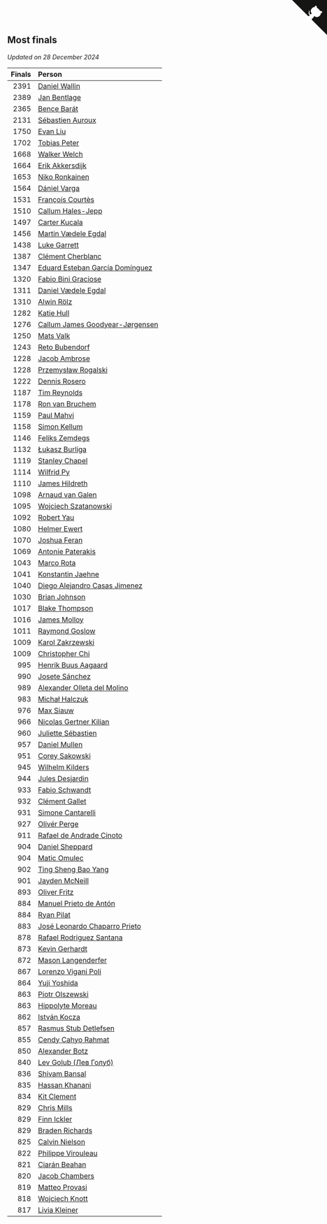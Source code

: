 ## Most finals

*Updated on 28 December 2024*

| Finals | Person |
| ---: | :--- |
| 2391 | [Daniel Wallin](https://www.worldcubeassociation.org/persons/2013WALL03) |
| 2389 | [Jan Bentlage](https://www.worldcubeassociation.org/persons/2010BENT01) |
| 2365 | [Bence Barát](https://www.worldcubeassociation.org/persons/2008BARA01) |
| 2131 | [Sébastien Auroux](https://www.worldcubeassociation.org/persons/2008AURO01) |
| 1750 | [Evan Liu](https://www.worldcubeassociation.org/persons/2009LIUE01) |
| 1702 | [Tobias Peter](https://www.worldcubeassociation.org/persons/2014PETE03) |
| 1668 | [Walker Welch](https://www.worldcubeassociation.org/persons/2011WELC01) |
| 1664 | [Erik Akkersdijk](https://www.worldcubeassociation.org/persons/2005AKKE01) |
| 1653 | [Niko Ronkainen](https://www.worldcubeassociation.org/persons/2010RONK01) |
| 1564 | [Dániel Varga](https://www.worldcubeassociation.org/persons/2008VARG01) |
| 1531 | [François Courtès](https://www.worldcubeassociation.org/persons/2008COUR01) |
| 1510 | [Callum Hales-Jepp](https://www.worldcubeassociation.org/persons/2012HALE01) |
| 1497 | [Carter Kucala](https://www.worldcubeassociation.org/persons/2015KUCA01) |
| 1456 | [Martin Vædele Egdal](https://www.worldcubeassociation.org/persons/2013EGDA02) |
| 1438 | [Luke Garrett](https://www.worldcubeassociation.org/persons/2017GARR05) |
| 1387 | [Clément Cherblanc](https://www.worldcubeassociation.org/persons/2014CHER05) |
| 1347 | [Eduard Esteban García Domínguez](https://www.worldcubeassociation.org/persons/2011EDUA01) |
| 1320 | [Fabio Bini Graciose](https://www.worldcubeassociation.org/persons/2010GRAC02) |
| 1311 | [Daniel Vædele Egdal](https://www.worldcubeassociation.org/persons/2013EGDA01) |
| 1310 | [Alwin Rölz](https://www.worldcubeassociation.org/persons/2016ROLZ01) |
| 1282 | [Katie Hull](https://www.worldcubeassociation.org/persons/2010HULL01) |
| 1276 | [Callum James Goodyear-Jørgensen](https://www.worldcubeassociation.org/persons/2012GOOD02) |
| 1250 | [Mats Valk](https://www.worldcubeassociation.org/persons/2007VALK01) |
| 1243 | [Reto Bubendorf](https://www.worldcubeassociation.org/persons/2012BUBE01) |
| 1228 | [Jacob Ambrose](https://www.worldcubeassociation.org/persons/2010AMBR01) |
| 1228 | [Przemysław Rogalski](https://www.worldcubeassociation.org/persons/2013ROGA02) |
| 1222 | [Dennis Rosero](https://www.worldcubeassociation.org/persons/2010ROSE03) |
| 1187 | [Tim Reynolds](https://www.worldcubeassociation.org/persons/2005REYN01) |
| 1178 | [Ron van Bruchem](https://www.worldcubeassociation.org/persons/2003BRUC01) |
| 1159 | [Paul Mahvi](https://www.worldcubeassociation.org/persons/2012MAHV01) |
| 1158 | [Simon Kellum](https://www.worldcubeassociation.org/persons/2016KELL12) |
| 1146 | [Feliks Zemdegs](https://www.worldcubeassociation.org/persons/2009ZEMD01) |
| 1132 | [Łukasz Burliga](https://www.worldcubeassociation.org/persons/2013BURL01) |
| 1119 | [Stanley Chapel](https://www.worldcubeassociation.org/persons/2016CHAP04) |
| 1114 | [Wilfrid Py](https://www.worldcubeassociation.org/persons/2016PYWI01) |
| 1110 | [James Hildreth](https://www.worldcubeassociation.org/persons/2009HILD01) |
| 1098 | [Arnaud van Galen](https://www.worldcubeassociation.org/persons/2006GALE01) |
| 1095 | [Wojciech Szatanowski](https://www.worldcubeassociation.org/persons/2011SZAT01) |
| 1092 | [Robert Yau](https://www.worldcubeassociation.org/persons/2009YAUR01) |
| 1080 | [Helmer Ewert](https://www.worldcubeassociation.org/persons/2015EWER01) |
| 1070 | [Joshua Feran](https://www.worldcubeassociation.org/persons/2011FERA01) |
| 1069 | [Antonie Paterakis](https://www.worldcubeassociation.org/persons/2012PATE01) |
| 1043 | [Marco Rota](https://www.worldcubeassociation.org/persons/2009ROTA01) |
| 1041 | [Konstantin Jaehne](https://www.worldcubeassociation.org/persons/2015JAEH01) |
| 1040 | [Diego Alejandro Casas Jimenez](https://www.worldcubeassociation.org/persons/2014JIME05) |
| 1030 | [Brian Johnson](https://www.worldcubeassociation.org/persons/2013JOHN10) |
| 1017 | [Blake Thompson](https://www.worldcubeassociation.org/persons/2010THOM03) |
| 1016 | [James Molloy](https://www.worldcubeassociation.org/persons/2011MOLL01) |
| 1011 | [Raymond Goslow](https://www.worldcubeassociation.org/persons/2014GOSL01) |
| 1009 | [Karol Zakrzewski](https://www.worldcubeassociation.org/persons/2014ZAKR01) |
| 1009 | [Christopher Chi](https://www.worldcubeassociation.org/persons/2014CHIC01) |
| 995 | [Henrik Buus Aagaard](https://www.worldcubeassociation.org/persons/2006BUUS01) |
| 990 | [Josete Sánchez](https://www.worldcubeassociation.org/persons/2015SANC18) |
| 989 | [Alexander Olleta del Molino](https://www.worldcubeassociation.org/persons/2008OLLE01) |
| 983 | [Michał Halczuk](https://www.worldcubeassociation.org/persons/2006HALC01) |
| 976 | [Max Siauw](https://www.worldcubeassociation.org/persons/2017SIAU02) |
| 966 | [Nicolas Gertner Kilian](https://www.worldcubeassociation.org/persons/2013GERT01) |
| 960 | [Juliette Sébastien](https://www.worldcubeassociation.org/persons/2014SEBA01) |
| 957 | [Daniel Mullen](https://www.worldcubeassociation.org/persons/2016MULL04) |
| 951 | [Corey Sakowski](https://www.worldcubeassociation.org/persons/2011SAKO01) |
| 945 | [Wilhelm Kilders](https://www.worldcubeassociation.org/persons/2010KILD02) |
| 944 | [Jules Desjardin](https://www.worldcubeassociation.org/persons/2010DESJ01) |
| 933 | [Fabio Schwandt](https://www.worldcubeassociation.org/persons/2014SCHW02) |
| 932 | [Clément Gallet](https://www.worldcubeassociation.org/persons/2004GALL02) |
| 931 | [Simone Cantarelli](https://www.worldcubeassociation.org/persons/2012CANT02) |
| 927 | [Olivér Perge](https://www.worldcubeassociation.org/persons/2007PERG01) |
| 911 | [Rafael de Andrade Cinoto](https://www.worldcubeassociation.org/persons/2007CINO01) |
| 904 | [Daniel Sheppard](https://www.worldcubeassociation.org/persons/2009SHEP01) |
| 904 | [Matic Omulec](https://www.worldcubeassociation.org/persons/2010OMUL02) |
| 902 | [Ting Sheng Bao Yang](https://www.worldcubeassociation.org/persons/2008BAOY01) |
| 901 | [Jayden McNeill](https://www.worldcubeassociation.org/persons/2012MCNE01) |
| 893 | [Oliver Fritz](https://www.worldcubeassociation.org/persons/2014FRIT02) |
| 884 | [Manuel Prieto de Antón](https://www.worldcubeassociation.org/persons/2015ANTO04) |
| 884 | [Ryan Pilat](https://www.worldcubeassociation.org/persons/2016PILA03) |
| 883 | [José Leonardo Chaparro Prieto](https://www.worldcubeassociation.org/persons/2011CHAP01) |
| 878 | [Rafael Rodriguez Santana](https://www.worldcubeassociation.org/persons/2012SANT12) |
| 873 | [Kevin Gerhardt](https://www.worldcubeassociation.org/persons/2013GERH01) |
| 872 | [Mason Langenderfer](https://www.worldcubeassociation.org/persons/2013LANG03) |
| 867 | [Lorenzo Vigani Poli](https://www.worldcubeassociation.org/persons/2007POLI01) |
| 864 | [Yuji Yoshida](https://www.worldcubeassociation.org/persons/2015YOSH01) |
| 863 | [Piotr Olszewski](https://www.worldcubeassociation.org/persons/2013OLSZ02) |
| 863 | [Hippolyte Moreau](https://www.worldcubeassociation.org/persons/2008MORE02) |
| 862 | [István Kocza](https://www.worldcubeassociation.org/persons/2005KOCZ01) |
| 857 | [Rasmus Stub Detlefsen](https://www.worldcubeassociation.org/persons/2014DETL01) |
| 855 | [Cendy Cahyo Rahmat](https://www.worldcubeassociation.org/persons/2010RAHM02) |
| 850 | [Alexander Botz](https://www.worldcubeassociation.org/persons/2013BOTZ01) |
| 840 | [Lev Golub (Лев Голуб)](https://www.worldcubeassociation.org/persons/2014HOLU01) |
| 836 | [Shivam Bansal](https://www.worldcubeassociation.org/persons/2011BANS02) |
| 835 | [Hassan Khanani](https://www.worldcubeassociation.org/persons/2018KHAN26) |
| 834 | [Kit Clement](https://www.worldcubeassociation.org/persons/2008CLEM01) |
| 829 | [Chris Mills](https://www.worldcubeassociation.org/persons/2014MILL04) |
| 829 | [Finn Ickler](https://www.worldcubeassociation.org/persons/2012ICKL01) |
| 829 | [Braden Richards](https://www.worldcubeassociation.org/persons/2017RICH02) |
| 825 | [Calvin Nielson](https://www.worldcubeassociation.org/persons/2014NIEL03) |
| 822 | [Philippe Virouleau](https://www.worldcubeassociation.org/persons/2008VIRO01) |
| 821 | [Ciarán Beahan](https://www.worldcubeassociation.org/persons/2012BEAH01) |
| 820 | [Jacob Chambers](https://www.worldcubeassociation.org/persons/2017CHAM09) |
| 819 | [Matteo Provasi](https://www.worldcubeassociation.org/persons/2009PROV01) |
| 818 | [Wojciech Knott](https://www.worldcubeassociation.org/persons/2011KNOT01) |
| 817 | [Livia Kleiner](https://www.worldcubeassociation.org/persons/2013KLEI03) |


<a href="https://github.com/jonatanklosko/wca_statistics" class="github-corner" aria-label="View source on Github"><svg width="80" height="80" viewBox="0 0 250 250" style="fill:#151513; color:#fff; position: absolute; top: 0; border: 0; right: 0;" aria-hidden="true"><path d="M0,0 L115,115 L130,115 L142,142 L250,250 L250,0 Z"></path><path d="M128.3,109.0 C113.8,99.7 119.0,89.6 119.0,89.6 C122.0,82.7 120.5,78.6 120.5,78.6 C119.2,72.0 123.4,76.3 123.4,76.3 C127.3,80.9 125.5,87.3 125.5,87.3 C122.9,97.6 130.6,101.9 134.4,103.2" fill="currentColor" style="transform-origin: 130px 106px;" class="octo-arm"></path><path d="M115.0,115.0 C114.9,115.1 118.7,116.5 119.8,115.4 L133.7,101.6 C136.9,99.2 139.9,98.4 142.2,98.6 C133.8,88.0 127.5,74.4 143.8,58.0 C148.5,53.4 154.0,51.2 159.7,51.0 C160.3,49.4 163.2,43.6 171.4,40.1 C171.4,40.1 176.1,42.5 178.8,56.2 C183.1,58.6 187.2,61.8 190.9,65.4 C194.5,69.0 197.7,73.2 200.1,77.6 C213.8,80.2 216.3,84.9 216.3,84.9 C212.7,93.1 206.9,96.0 205.4,96.6 C205.1,102.4 203.0,107.8 198.3,112.5 C181.9,128.9 168.3,122.5 157.7,114.1 C157.9,116.9 156.7,120.9 152.7,124.9 L141.0,136.5 C139.8,137.7 141.6,141.9 141.8,141.8 Z" fill="currentColor" class="octo-body"></path></svg></a><style>.github-corner:hover .octo-arm{animation:octocat-wave 560ms ease-in-out}@keyframes octocat-wave{0%,100%{transform:rotate(0)}20%,60%{transform:rotate(-25deg)}40%,80%{transform:rotate(10deg)}}@media (max-width:500px){.github-corner:hover .octo-arm{animation:none}.github-corner .octo-arm{animation:octocat-wave 560ms ease-in-out}}</style>
